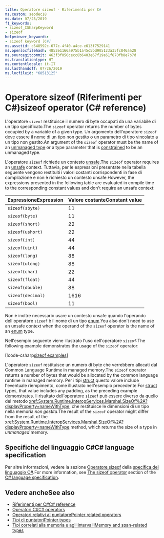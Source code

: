 ```yaml
---
title: Operatore sizeof - Riferimenti per C#
ms.custom: seodec18
ms.date: 07/25/2019
f1_keywords:
- sizeof_CSharpKeyword
- sizeof
helpviewer_keywords:
- sizeof keyword [C#]
ms.assetid: c548592c-677c-4f40-a4ce-e613f7529141
ms.openlocfilehash: 4852e1166a975b1a45c5bd905123a35fc846aa28
ms.sourcegitcommit: 463f3f050cecc0b6403e67f19a61f870fb8e7b7d
ms.translationtype: HT
ms.contentlocale: it-IT
ms.lasthandoff: 07/26/2019
ms.locfileid: "68513125"
---
```

# <a name="sizeof-operator-c-reference"></a><span data-ttu-id="15328-102">Operatore sizeof (Riferimenti per C#)</span><span class="sxs-lookup"><span data-stu-id="15328-102">sizeof operator (C# reference)</span></span>

<span data-ttu-id="15328-103">L'operatore `sizeof` restituisce il numero di byte occupati da una variabile di un tipo specificato.</span><span class="sxs-lookup"><span data-stu-id="15328-103">The `sizeof` operator returns the number of bytes occupied by a variable of a given type.</span></span> <span data-ttu-id="15328-104">Un argomento dell'operatore `sizeof` deve essere il nome di un [tipo non gestito](../builtin-types/unmanaged-types.md) o un parametro di tipo [vincolato](../../programming-guide/generics/constraints-on-type-parameters.md#unmanaged-constraint) a un tipo non gestito.</span><span class="sxs-lookup"><span data-stu-id="15328-104">An argument of the `sizeof` operator must be the name of an [unmanaged type](../builtin-types/unmanaged-types.md) or a type parameter that is [constrained](../../programming-guide/generics/constraints-on-type-parameters.md#unmanaged-constraint) to be an unmanaged type.</span></span>

<span data-ttu-id="15328-105">L'operatore `sizeof` richiede un contesto [unsafe](../keywords/unsafe.md).</span><span class="sxs-lookup"><span data-stu-id="15328-105">The `sizeof` operator requires an [unsafe](../keywords/unsafe.md) context.</span></span> <span data-ttu-id="15328-106">Tuttavia, per le espressioni presentate nella tabella seguente vengono restituiti i valori costanti corrispondenti in fase di compilazione e non è richiesto un contesto unsafe:</span><span class="sxs-lookup"><span data-stu-id="15328-106">However, the expressions presented in the following table are evaluated in compile time to the corresponding constant values and don't require an unsafe context:</span></span>

|<span data-ttu-id="15328-107">Espressione</span><span class="sxs-lookup"><span data-stu-id="15328-107">Expression</span></span>|<span data-ttu-id="15328-108">Valore costante</span><span class="sxs-lookup"><span data-stu-id="15328-108">Constant value</span></span>|
|---------|---------------|
|`sizeof(sbyte)`|<span data-ttu-id="15328-109">1</span><span class="sxs-lookup"><span data-stu-id="15328-109">1</span></span>|
|`sizeof(byte)`|<span data-ttu-id="15328-110">1</span><span class="sxs-lookup"><span data-stu-id="15328-110">1</span></span>|
|`sizeof(short)`|<span data-ttu-id="15328-111">2</span><span class="sxs-lookup"><span data-stu-id="15328-111">2</span></span>|
|`sizeof(ushort)`|<span data-ttu-id="15328-112">2</span><span class="sxs-lookup"><span data-stu-id="15328-112">2</span></span>|
|`sizeof(int)`|<span data-ttu-id="15328-113">4</span><span class="sxs-lookup"><span data-stu-id="15328-113">4</span></span>|
|`sizeof(uint)`|<span data-ttu-id="15328-114">4</span><span class="sxs-lookup"><span data-stu-id="15328-114">4</span></span>|
|`sizeof(long)`|<span data-ttu-id="15328-115">8</span><span class="sxs-lookup"><span data-stu-id="15328-115">8</span></span>|
|`sizeof(ulong)`|<span data-ttu-id="15328-116">8</span><span class="sxs-lookup"><span data-stu-id="15328-116">8</span></span>|
|`sizeof(char)`|<span data-ttu-id="15328-117">2</span><span class="sxs-lookup"><span data-stu-id="15328-117">2</span></span>|
|`sizeof(float)`|<span data-ttu-id="15328-118">4</span><span class="sxs-lookup"><span data-stu-id="15328-118">4</span></span>|
|`sizeof(double)`|<span data-ttu-id="15328-119">8</span><span class="sxs-lookup"><span data-stu-id="15328-119">8</span></span>|
|`sizeof(decimal)`|<span data-ttu-id="15328-120">16</span><span class="sxs-lookup"><span data-stu-id="15328-120">16</span></span>|
|`sizeof(bool)`|<span data-ttu-id="15328-121">1</span><span class="sxs-lookup"><span data-stu-id="15328-121">1</span></span>|

<span data-ttu-id="15328-122">Non è inoltre necessario usare un contesto unsafe quando l'operando dell'operatore `sizeof` è il nome di un tipo [enum](../keywords/enum.md).</span><span class="sxs-lookup"><span data-stu-id="15328-122">You also don't need to use an unsafe context when the operand of the `sizeof` operator is the name of an [enum](../keywords/enum.md) type.</span></span>

<span data-ttu-id="15328-123">Nell'esempio seguente viene illustrato l'uso dell'operatore `sizeof`:</span><span class="sxs-lookup"><span data-stu-id="15328-123">The following example demonstrates the usage of the `sizeof` operator:</span></span>

[!code-csharp[sizeof examples](~/samples/csharp/language-reference/operators/SizeOfOperator.cs)]

<span data-ttu-id="15328-124">L'operatore `sizeof` restituisce un numero di byte che verrebbero allocati dal Common Language Runtime in managed memory.</span><span class="sxs-lookup"><span data-stu-id="15328-124">The `sizeof` operator returns a number of bytes that would be allocated by the common language runtime in managed memory.</span></span> <span data-ttu-id="15328-125">Per i tipi [struct](../keywords/struct.md) questo valore include l'eventuale riempimento, come illustrato nell'esempio precedente.</span><span class="sxs-lookup"><span data-stu-id="15328-125">For [struct](../keywords/struct.md) types, that value includes any padding, as the preceding example demonstrates.</span></span> <span data-ttu-id="15328-126">Il risultato dell'operatore `sizeof` può essere diverso da quello del metodo <xref:System.Runtime.InteropServices.Marshal.SizeOf%2A?displayProperty=nameWithType>, che restituisce le dimensioni di un tipo nella memoria *non gestita*.</span><span class="sxs-lookup"><span data-stu-id="15328-126">The result of the `sizeof` operator might differ from the result of the <xref:System.Runtime.InteropServices.Marshal.SizeOf%2A?displayProperty=nameWithType> method, which returns the size of a type in *unmanaged* memory.</span></span>

## <a name="c-language-specification"></a><span data-ttu-id="15328-127">Specifiche del linguaggio C#</span><span class="sxs-lookup"><span data-stu-id="15328-127">C# language specification</span></span>

<span data-ttu-id="15328-128">Per altre informazioni, vedere la sezione [Operatore sizeof](~/_csharplang/spec/unsafe-code.md#the-sizeof-operator) della [specifica del linguaggio C#](~/_csharplang/spec/introduction.md).</span><span class="sxs-lookup"><span data-stu-id="15328-128">For more information, see [The sizeof operator](~/_csharplang/spec/unsafe-code.md#the-sizeof-operator) section of the [C# language specification](~/_csharplang/spec/introduction.md).</span></span>

## <a name="see-also"></a><span data-ttu-id="15328-129">Vedere anche</span><span class="sxs-lookup"><span data-stu-id="15328-129">See also</span></span>

- [<span data-ttu-id="15328-130">Riferimenti per C#</span><span class="sxs-lookup"><span data-stu-id="15328-130">C# reference</span></span>](../index.md)
- [<span data-ttu-id="15328-131">Operatori C#</span><span class="sxs-lookup"><span data-stu-id="15328-131">C# operators</span></span>](index.md)
- [<span data-ttu-id="15328-132">Operatori relativi al puntatore</span><span class="sxs-lookup"><span data-stu-id="15328-132">Pointer related operators</span></span>](pointer-related-operators.md)
- [<span data-ttu-id="15328-133">Tipi di puntatori</span><span class="sxs-lookup"><span data-stu-id="15328-133">Pointer types</span></span>](../../programming-guide/unsafe-code-pointers/pointer-types.md)
- [<span data-ttu-id="15328-134">Tipi correlati alla memoria e agli intervalli</span><span class="sxs-lookup"><span data-stu-id="15328-134">Memory and span-related types</span></span>](../../../standard/memory-and-spans/index.md)
